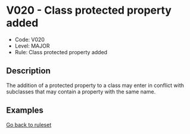 # V020 - Class protected property added

* Code: V020
* Level: MAJOR
* Rule: Class protected property added

## Description

The addition of a protected property to a class may enter in conflict with subclasses that may contain a property with the same name.

## Examples

[Go back to ruleset](../README.md)